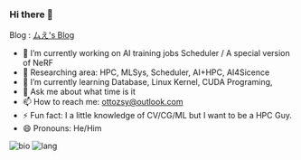 ### Hi there 👋

<!--
**murez/murez** is a ✨ _special_ ✨ repository because its `README.md` (this file) appears on your GitHub profile.

Here are some ideas to get you started:

- 🔭 I’m currently working on ...
- 🌱 I’m currently learning ...
- 👯 I’m looking to collaborate on ...
- 🤔 I’m looking for help with ...
- 💬 Ask me about ...
- 📫 How to reach me: ...
- 😄 Pronouns: ...
- ⚡ Fun fact: ...
-->

Blog : [ムえ's Blog](https://murez.cloud/)
- 🔭 I’m currently working on AI training jobs Scheduler / A special version of NeRF
- 🌳 Researching area: HPC, MLSys, Scheduler, AI+HPC, AI4Sicence
- 🌱 I’m currently learning Database, Linux Kernel, CUDA Programing,
- 💬 Ask me about what time is it
- 📫 How to reach me: ottozsy@outlook.com
- ⚡ Fun fact: I a little knowledge of CV/CG/ML but I want to be a HPC Guy.
- 😄 Pronouns: He/Him


![bio](https://github-readme-stats.vercel.app/api?username=murez&show_icons=true&icon_color=000000&text_color=000000&bg_color=ffffff&hide_title=false&title_color=000000)
![lang](https://github-readme-stats.vercel.app/api/top-langs/?username=murez&layout=compact)
